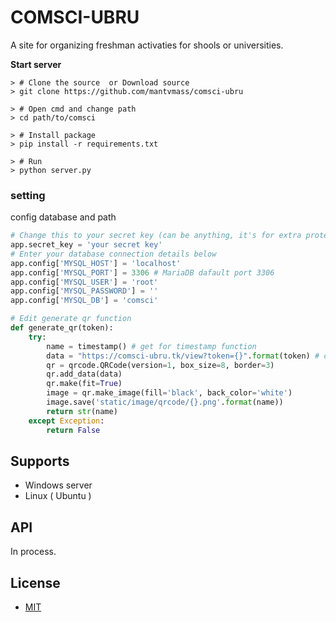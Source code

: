 COMSCI-UBRU
=========== 
A site for organizing freshman activaties for shools or universities.

**Start server**  

    > # Clone the source  or Download source
    > git clone https://github.com/mantvmass/comsci-ubru  

    > # Open cmd and change path
    > cd path/to/comsci
    
    > # Install package
    > pip install -r requirements.txt
    
    > # Run
    > python server.py

### setting
config database and path
```python
# Change this to your secret key (can be anything, it's for extra protection)
app.secret_key = 'your secret key'
# Enter your database connection details below
app.config['MYSQL_HOST'] = 'localhost'
app.config['MYSQL_PORT'] = 3306 # MariaDB dafault port 3306
app.config['MYSQL_USER'] = 'root'
app.config['MYSQL_PASSWORD'] = ''
app.config['MYSQL_DB'] = 'comsci'

# Edit generate qr function
def generate_qr(token):
    try:
        name = timestamp() # get for timestamp function
        data = "https://comsci-ubru.tk/view?token={}".format(token) # change to your url path
        qr = qrcode.QRCode(version=1, box_size=8, border=3)
        qr.add_data(data)
        qr.make(fit=True)
        image = qr.make_image(fill='black', back_color='white')
        image.save('static/image/qrcode/{}.png'.format(name))
        return str(name)
    except Exception:
        return False

```
                                                                                                                                       
Supports
----------------------
* Windows server
* Linux ( Ubuntu )

API
---
In process.

License
---------
- [MIT](https://github.com/mantvmass/comsci-ubru/blob/main/LICENSE)
